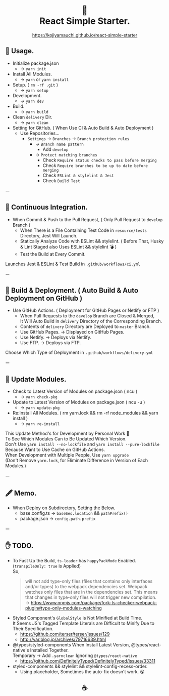 <h1 align="center">
🥤<br>
React Simple Starter.
</h1>

<p align="center"><a href="https://kojiyamauchi.github.io/react-simple-starter/">https://kojiyamauchi.github.io/react-simple-starter</a></p>

## 🧉 Usage.

- Initialize package.json
  - -> `yarn init`
- Install All Modules.
  - -> `yarn` or `yarn install`
- Setup. ( `rm -rf .git` )
  - -> `yarn setup`
- Development.
  - -> `yarn dev`
- Build.
  - -> `yarn build`
- Clean `delivery` Dir.
  - -> `yarn clean`
- Setting for GitHub. ( When Use CI & Auto Build & Auto Deployment )
  - Use Repositories...
    - `Settings` -> `Branches` -> `Branch protection rules`
      - -> `Branch name pattern`
        - Add `develop`
      - -> `Protect matching branches`
        - Check `Require status checks to pass before merging`
        - Check `Require branches to be up to date before merging`
        - Check `ESLint & stylelint & Jest`
        - Check `Build Test`

ー

## 🧉 Continuous Integration.

- When Commit & Push to the Pull Request, ( Only Pull Request to `develop` Branch )
  - When There is a File Containing Test Code in `resource/tests` Directory, Jest Will Launch.
  - Statically Analyze Code with ESLint && stylelint. ( Before That, Husky & Lint Staged also Uses ESLint && stylelint 💣 )
  - Test the Build at Every Commit.

Launches Jest & ESLint & Test Build in `.github/workflows/ci.yml`

ー

## 🧉 Build & Deployment. ( Auto Build & Auto Deployment on GitHub )

- Use GitHub Actions. ( Deployment for GitHub Pages or Netlify or FTP )
  - When Pull Requests to the `develop` Branch are Closed & Merged,  
    It Will Auto Build in `delivery` Directory of the Corresponding Branch.
  - Contents of `delivery` Directory are Deployed to `master` Branch.
  - Use GitHub Pages. -> Displayed on GitHub Pages.
  - Use Netlify. -> Deploys via Netlify.
  - Use FTP. -> Deploys via FTP.

Choose Which Type of Deployment in `.github/workflows/delivery.yml`

ー

## 🧉 Update Modules.

- Check to Latest Version of Modules on package.json ( ncu )
  - -> `yarn check-pkg`
- Update to Latest Version of Modules on package.json ( ncu -u )
  - -> `yarn update-pkg`
- Re:Install All Modules. ( rm yarn.lock && rm -rf node_modules && yarn install )
  - -> `yarn re-install`

This Update Method's for Development by Personal Work 🤔  
To See Which Modules Can to Be Updated Which Version.  
Don't Use `yarn install --no-lockfile` and `yarn install --pure-lockfile`  
Because Want to Use Cache on GitHub Actions.  
When Development with Multiple People, Use `yarn upgrade`  
(Don't Remove `yarn.lock`, for Eliminate Difference in Version of Each Modules.)

ー

## 🖋 Memo.

- When Deploy on Subdirectory, Setting the Below.
  - base.config.ts -> `baseSeo.location` && `pathPrefix()`
  - package.json -> `config.path.prefix`

ー

## ✋ TODO.

- To Fast Up the Build, `ts-loader` has `happyPackMode` Enabled. (`transpileOnly: true` is Applied)  
  So,
  > will not add type-only files (files that contains only interfaces and/or types) to the webpack dependencies set. Webpack watches only files that are in the dependencies set. This means that changes in type-only files will not trigger new compilation.  
  > -> <https://www.npmjs.com/package/fork-ts-checker-webpack-plugin#type-only-modules-watching>
- Styled Component's `GlobalStyle` is Not Minified at Build Time.  
  It Seems JS's Tagged Template Literals are Difficult to Minify Due to Their Specification.
  - <https://github.com/terser/terser/issues/129>
  - <http://var.blog.jp/archives/79716639.html>
- @types/styled-components When Install Latest Version, @types/react-native's Installed Together.  
  Temporary -> Add `.yarnclean` Ignoring `@types/react-native`
  - <https://github.com/DefinitelyTyped/DefinitelyTyped/issues/33311>
- styled-components && stylelint && stylelint-config-recess-order.
  - Using placeholder, Sometimes the auto-fix doesn't work. 😵

<h2 align="center">☕️</h2>
